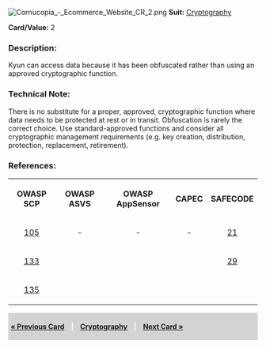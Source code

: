 ![Cornucopia_-_Ecommerce_Website_CR_2.png](Cornucopia_-_Ecommerce_Website_CR_2.png
"Cornucopia_-_Ecommerce_Website_CR_2.png") **Suit:**
[Cryptography](Cornucopia_-_Ecommerce_Website_-_CR "wikilink")

**Card/Value:** 2

### Description:

Kyun can access data because it has been obfuscated rather than using an
approved cryptographic function.

### Technical Note:

There is no substitute for a proper, approved, cryptographic function
where data needs to be protected at rest or in transit. Obfuscation is
rarely the correct choice. Use standard-approved functions and consider
all cryptographic management requirements (e.g. key creation,
distribution, protection, replacement, retirement).

### References:

<table class="wikitable" style="text-align:center;">

<tr>

<th>

OWASP SCP

</th>

<th>

OWASP ASVS

</th>

<th>

OWASP AppSensor

</th>

<th>

CAPEC

</th>

<th>

SAFECODE

</th>

</tr>

<tr>

<td>

[105](OWASP_Secure_Coding_Practices_Checklist#105 "wikilink")

</td>

<td>

\-

</td>

<td>

\-

</td>

<td>

\-

</td>

<td>

[21](SAFECode_Practical_Security_Stories#21 "wikilink")

</td>

</tr>

<tr>

<td>

[133](OWASP_Secure_Coding_Practices_Checklist#133 "wikilink")

</td>

<td>

</td>

<td>

</td>

<td>

</td>

<td>

[29](SAFECode_Practical_Security_Stories#29 "wikilink")

</td>

</tr>

<tr>

<td>

[135](OWASP_Secure_Coding_Practices_Checklist#135 "wikilink")

</td>

<td>

</td>

<td>

</td>

<td>

</td>

<td>

</td>

</tr>

</table>

<div style="padding:5px;background:LightGray;color:White;font-weight:bold;">

[« Previous Card](Cornucopia_-_Ecommerce_Website_-_AZ_A "wikilink")
<span style="padding-left:10px;padding-right:10px;"> |</span>
[Cryptography](Cornucopia_-_Ecommerce_Website_-_CR "wikilink")
<span style="padding-left:10px;padding-right:10px;"> |</span> [Next Card
»](Cornucopia_-_Ecommerce_Website_-_CR_3 "wikilink")

</div>